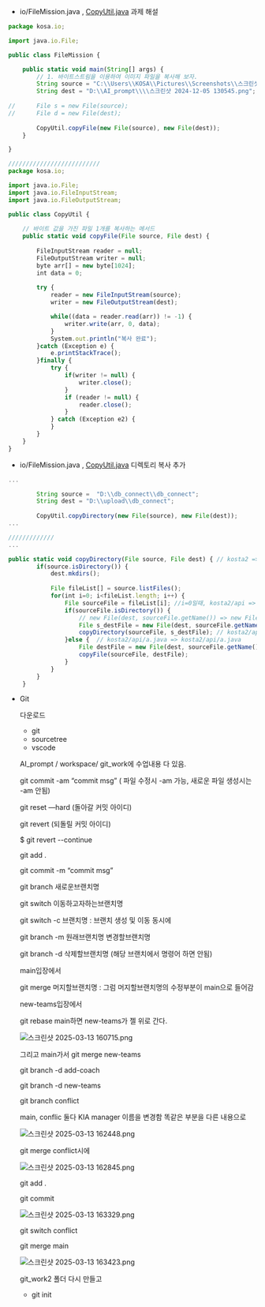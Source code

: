 - io/FileMission.java ,  [CopyUtil.java](http://CopyUtil.java) 과제 해설

```jsx
package kosa.io;

import java.io.File;

public class FileMission {

	public static void main(String[] args) {
		// 1. 바이트스트림을 이용하여 이미지 파일을 복사해 보자.
		String source = "C:\\Users\\KOSA\\Pictures\\Screenshots\\스크린샷 2024-12-05 130545.png";
		String dest = "D:\\AI_prompt\\\\스크린샷 2024-12-05 130545.png";
		
//		File s = new File(source);
//		File d = new File(dest);
		
		CopyUtil.copyFile(new File(source), new File(dest));
	}

}

//////////////////////////
package kosa.io;

import java.io.File;
import java.io.FileInputStream;
import java.io.FileOutputStream;

public class CopyUtil {
	
	// 바이트 값을 가진 파일 1개를 복사하는 메서드
	public static void copyFile(File source, File dest) {
		
		FileInputStream reader = null;
		FileOutputStream writer = null;
		byte arr[] = new byte[1024];
		int data = 0;
		
		try {
			reader = new FileInputStream(source);
			writer = new FileOutputStream(dest);

			while((data = reader.read(arr)) != -1) {
				writer.write(arr, 0, data);
			}
			System.out.println("복사 완료");
		}catch (Exception e) {
			e.printStackTrace();
		}finally {
			try {
				if(writer != null) {
					writer.close();
				}
				if (reader != null) {
					reader.close();
				}
			} catch (Exception e2) {
			}
		}
	}
}

```

- io/FileMission.java ,  [CopyUtil.java](http://CopyUtil.java) 디렉토리 복사 추가

```jsx
...

		String source =  "D:\\db_connect\\db_connect";
		String dest = "D:\\upload\\db_connect";
		
		CopyUtil.copyDirectory(new File(source), new File(dest));
...

/////////////
...

public static void copyDirectory(File source, File dest) { // kosta2 => kosta2
		if(source.isDirectory()) {
			dest.mkdirs();
			
			File fileList[] = source.listFiles();
			for(int i=0; i<fileList.length; i++) {
				File sourceFile = fileList[i]; //i=0일때, kosta2/api => kosta2/api
				if(sourceFile.isDirectory()) {
					// new File(dest, sourceFile.getName()) => new File(parent, child); 임
					File s_destFile = new File(dest, sourceFile.getName()); // dest => kosta2, api ===> kosta2/api
					copyDirectory(sourceFile, s_destFile); // kosta2/api => kosta2/api
				}else {  // kosta2/api/a.java => kosta2/api/a.java
					File destFile = new File(dest, sourceFile.getName());
					copyFile(sourceFile, destFile);
				}
			}
		}
	}
```

- Git
    
    다운로드
    
    - git
    - sourcetree
    - vscode
    
    AI_prompt / workspace/ git_work에 수업내용 다 있음.
    
    git commit -am “commit msg” ( 파일 수정시 -am 가능, 새로운 파일 생성시는 -am 안됨)
    
    git reset —hard (돌아갈 커밋 아이디)
    
    git revert (되돌릴 커밋 아이디)
    
    $ git revert --continue
    
    git add .
    
    git commit -m “commit msg”
    
    git branch 새로운브랜치명
    
    git switch 이동하고자하는브랜치명
    
    git switch -c 브랜치명 : 브랜치 생성 및 이동 동시에
    
    git branch -m 원래브랜치명 변경할브랜치명
    
    git branch -d 삭제할브랜치명 (해당 브랜치에서 명령어 하면 안됨)
    
    main입장에서
    
    git merge 머지할브랜치명 : 그럼 머지할브랜치명의 수정부분이 main으로 들어감
    
    new-teams입장에서
    
    git rebase main하면 new-teams가 젤 위로 간다.
    
    ![스크린샷 2025-03-13 160715.png](attachment:c151e63e-bde0-4353-8538-6684479c2963:스크린샷_2025-03-13_160715.png)
    
    그리고 main가서 git merge new-teams
    
    git branch -d add-coach 
    
    git branch -d new-teams
    
    git branch conflict
    
    main, conflic 둘다 KIA manager 이름을 변경함 똑같은 부분을 다른 내용으로
    
    ![스크린샷 2025-03-13 162448.png](attachment:2fa91c6b-4ba9-470b-87b5-0d36e7b02030:스크린샷_2025-03-13_162448.png)
    
    git merge conflict시에
    
    ![스크린샷 2025-03-13 162845.png](attachment:3ffd5f46-569b-4814-addb-2ac959a41a38:스크린샷_2025-03-13_162845.png)
    
    git add .
    
    git commit
    
    ![스크린샷 2025-03-13 163329.png](attachment:69ef6d48-46cb-491e-93e4-9b732ec288b6:스크린샷_2025-03-13_163329.png)
    
    git switch conflict
    
    git merge main
    
    ![스크린샷 2025-03-13 163423.png](attachment:422590f1-212d-4daa-8453-de37a2cefe98:스크린샷_2025-03-13_163423.png)
    
    git_work2 폴더 다시 만들고
    
    - git init
